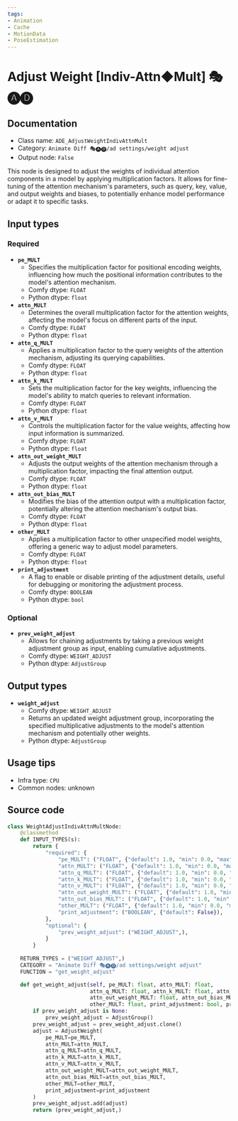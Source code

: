 ```yaml
---
tags:
- Animation
- Cache
- MotionData
- PoseEstimation
---
```


# Adjust Weight [Indiv-Attn◆Mult] 🎭🅐🅓
## Documentation
- Class name: `ADE_AdjustWeightIndivAttnMult`
- Category: `Animate Diff 🎭🅐🅓/ad settings/weight adjust`
- Output node: `False`

This node is designed to adjust the weights of individual attention components in a model by applying multiplication factors. It allows for fine-tuning of the attention mechanism's parameters, such as query, key, value, and output weights and biases, to potentially enhance model performance or adapt it to specific tasks.
## Input types
### Required
- **`pe_MULT`**
    - Specifies the multiplication factor for positional encoding weights, influencing how much the positional information contributes to the model's attention mechanism.
    - Comfy dtype: `FLOAT`
    - Python dtype: `float`
- **`attn_MULT`**
    - Determines the overall multiplication factor for the attention weights, affecting the model's focus on different parts of the input.
    - Comfy dtype: `FLOAT`
    - Python dtype: `float`
- **`attn_q_MULT`**
    - Applies a multiplication factor to the query weights of the attention mechanism, adjusting its querying capabilities.
    - Comfy dtype: `FLOAT`
    - Python dtype: `float`
- **`attn_k_MULT`**
    - Sets the multiplication factor for the key weights, influencing the model's ability to match queries to relevant information.
    - Comfy dtype: `FLOAT`
    - Python dtype: `float`
- **`attn_v_MULT`**
    - Controls the multiplication factor for the value weights, affecting how input information is summarized.
    - Comfy dtype: `FLOAT`
    - Python dtype: `float`
- **`attn_out_weight_MULT`**
    - Adjusts the output weights of the attention mechanism through a multiplication factor, impacting the final attention output.
    - Comfy dtype: `FLOAT`
    - Python dtype: `float`
- **`attn_out_bias_MULT`**
    - Modifies the bias of the attention output with a multiplication factor, potentially altering the attention mechanism's output bias.
    - Comfy dtype: `FLOAT`
    - Python dtype: `float`
- **`other_MULT`**
    - Applies a multiplication factor to other unspecified model weights, offering a generic way to adjust model parameters.
    - Comfy dtype: `FLOAT`
    - Python dtype: `float`
- **`print_adjustment`**
    - A flag to enable or disable printing of the adjustment details, useful for debugging or monitoring the adjustment process.
    - Comfy dtype: `BOOLEAN`
    - Python dtype: `bool`
### Optional
- **`prev_weight_adjust`**
    - Allows for chaining adjustments by taking a previous weight adjustment group as input, enabling cumulative adjustments.
    - Comfy dtype: `WEIGHT_ADJUST`
    - Python dtype: `AdjustGroup`
## Output types
- **`weight_adjust`**
    - Comfy dtype: `WEIGHT_ADJUST`
    - Returns an updated weight adjustment group, incorporating the specified multiplicative adjustments to the model's attention mechanism and potentially other weights.
    - Python dtype: `AdjustGroup`
## Usage tips
- Infra type: `CPU`
- Common nodes: unknown


## Source code
```python
class WeightAdjustIndivAttnMultNode:
    @classmethod
    def INPUT_TYPES(s):
        return {
            "required": {
                "pe_MULT": ("FLOAT", {"default": 1.0, "min": 0.0, "max": 2.0, "step": 0.000001}),
                "attn_MULT": ("FLOAT", {"default": 1.0, "min": 0.0, "max": 2.0, "step": 0.000001}),
                "attn_q_MULT": ("FLOAT", {"default": 1.0, "min": 0.0, "max": 2.0, "step": 0.000001}),
                "attn_k_MULT": ("FLOAT", {"default": 1.0, "min": 0.0, "max": 2.0, "step": 0.000001}),
                "attn_v_MULT": ("FLOAT", {"default": 1.0, "min": 0.0, "max": 2.0, "step": 0.000001}),
                "attn_out_weight_MULT": ("FLOAT", {"default": 1.0, "min": 0.0, "max": 2.0, "step": 0.000001}),
                "attn_out_bias_MULT": ("FLOAT", {"default": 1.0, "min": 0.0, "max": 2.0, "step": 0.000001}),
                "other_MULT": ("FLOAT", {"default": 1.0, "min": 0.0, "max": 2.0, "step": 0.000001}),
                "print_adjustment": ("BOOLEAN", {"default": False}),
            },
            "optional": {
                "prev_weight_adjust": ("WEIGHT_ADJUST",),
            }
        }
    
    RETURN_TYPES = ("WEIGHT_ADJUST",)
    CATEGORY = "Animate Diff 🎭🅐🅓/ad settings/weight adjust"
    FUNCTION = "get_weight_adjust"

    def get_weight_adjust(self, pe_MULT: float, attn_MULT: float,
                          attn_q_MULT: float, attn_k_MULT: float, attn_v_MULT: float,
                          attn_out_weight_MULT: float, attn_out_bias_MULT: float,
                          other_MULT: float, print_adjustment: bool, prev_weight_adjust: AdjustGroup=None):
        if prev_weight_adjust is None:
            prev_weight_adjust = AdjustGroup()
        prev_weight_adjust = prev_weight_adjust.clone()
        adjust = AdjustWeight(
            pe_MULT=pe_MULT,
            attn_MULT=attn_MULT,
            attn_q_MULT=attn_q_MULT,
            attn_k_MULT=attn_k_MULT,
            attn_v_MULT=attn_v_MULT,
            attn_out_weight_MULT=attn_out_weight_MULT,
            attn_out_bias_MULT=attn_out_bias_MULT,
            other_MULT=other_MULT,
            print_adjustment=print_adjustment
        )
        prev_weight_adjust.add(adjust)
        return (prev_weight_adjust,)

```
